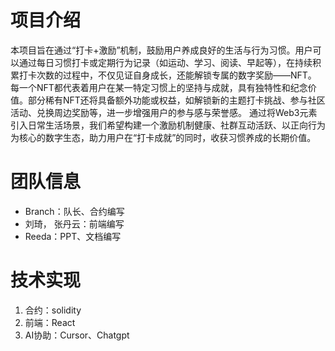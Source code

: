 
# 项目介绍
本项目旨在通过“打卡+激励”机制，鼓励用户养成良好的生活与行为习惯。用户可以通过每日习惯打卡或定期行为记录（如运动、学习、阅读、早起等），在持续积累打卡次数的过程中，不仅见证自身成长，还能解锁专属的数字奖励——NFT。
每一个NFT都代表着用户在某一特定习惯上的坚持与成就，具有独特性和纪念价值。部分稀有NFT还将具备额外功能或权益，如解锁新的主题打卡挑战、参与社区活动、兑换周边奖励等，进一步增强用户的参与感与荣誉感。
通过将Web3元素引入日常生活场景，我们希望构建一个激励机制健康、社群互动活跃、以正向行为为核心的数字生态，助力用户在“打卡成就”的同时，收获习惯养成的长期价值。


# 团队信息
+ Branch：队长、合约编写
+ 刘琦， 张丹云：前端编写
+ Reeda：PPT、文档编写

# 技术实现
1. 合约：solidity
2. 前端：React
3. AI协助：Cursor、Chatgpt